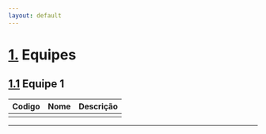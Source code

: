 ```yaml
---
layout: default
---
```

# [1.](#header-1) Equipes
## [1.1](#header-2) Equipe 1


|     Codigo         | Nome                    | Descrição     |
|:-------------------|:------------------------|:--------------|
|                    |                         |               |

* * *
